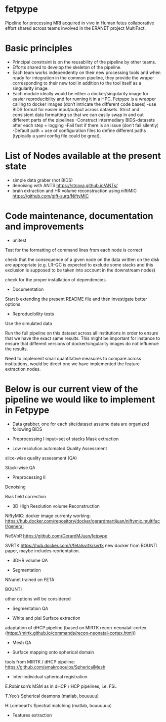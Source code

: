 # fetpype
Pipeline for processing MRI acquired in vivo in Human fetus
collaborative effort shared across teams involved in the ERANET project MultiFact.

# Basic principles
- Principal constraint is on the reusability of the pipeline by other teams.
- Efforts shared to develop the skeleton of the pipeline.
- Each team works independently on their new processing tools and when ready for integration in the common pipeline, they provide the wraper corresponding to their new tool in addition to the tool itself as a singularity image.
- Each module ideally would be either a docker/singularity image for easier reproducibility and for running it in a HPC. 
Fetpype is a wrapper calling to docker images (don’t intricate the different code bases)
-use BIDS format for easier input/output across datasets.
Strict and consistent data formatting so that we can easily swap in and out different parts of the pipelines
-Construct intermediary BIDS-datasets after each step + logging
-Fail fast if there is an issue (don’t fail silently)
-Default path + use of configuration files to define different paths (typically a yaml config file could be great).

# List of Nodes available at the present state
- simple data graber (not BIDS)
- denoising with ANTS https://stnava.github.io/ANTs/
- brain extraction and HR volume reconstruction using niftiMIC https://github.com/gift-surg/NiftyMIC
  
# Code maintenance, documentation and improvements
- unitest
  
Test for the formatting of command lines from each node is correct

check that the consequence of a given node on the data written on the disk are appropriate (e.g. LR-QC is expected to exclude some stacks and this exclusion is supposed to be taken into account in the downstream nodes)

check for the proper installation of dependencies

- Documentation
  
Start b extending the present README file and then investigate better options

- Reproducibility tests

Use the simulated data

Run the full pipeline on this dataset across all institutions in order to ensure that we have the exact same results. This might be important for instance to ensure that different versions of docker/singularity images do not influence the results.

Need to implement small quantitative measures to compare across institutions, would be direct one we have implemented the feature extraction nodes.


# Below is our current view of the pipeline we would like to implement in Fetpype
- Data grabber, one for each site/dataset
assume data are organized following BIDS

- Preprocessing I input=set of stacks 
Mask extraction

- Low resolution automated Quality Assessment

slice-wise quality assessment (QA)

Stack-wise QA

- Preprocessing II
  
Denoising

Bias field correction

- 3D High Resolution volume Reconstruction
  
NiftyMIC: docker image currenty working: https://hub.docker.com/repository/docker/gerardmartijuan/niftymic.multifact/general

NeSVoR https://github.com/GerardMJuan/fetpype

SVRTK https://hub.docker.com/r/fetalsvrtk/svrtk new docker from BOUNTI paper, maybe includes reorientation. 

- 3DHR volume QA

- Segmentation
  
NNunet trained on FETA

BOUNTI

other options will be considered

- Segmentation QA

- White and pial Surface extraction
  
adaptation of dHCP pipeline (based on MIRTK recon-neonatal-cortex (https://mirtk.github.io/commands/recon-neonatal-cortex.html))

- Mesh QA

- Surface mapping onto spherical domain
  
tools from MIRTK / dHCP pipeline: https://github.com/amakropoulos/SphericalMesh 

- Inter-individual spherical registration
  
E.Robinson’s MSM as in dHCP / HCP pipelines, i.e. FSL

T.Yeo’s Spherical deamons (matlab, bouuuuu)

H.Lombeart’s Spectral matching (matlab, bouuuuuu)

- Features extraction

